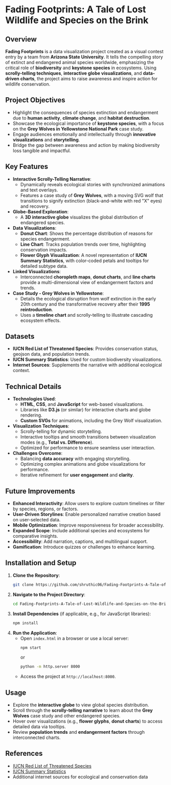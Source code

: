 # Fading Footprints: A Tale of Lost Wildlife and Species on the Brink

## Overview
**Fading Footprints** is a data visualization project created as a visual contest entry by a team from **Arizona State University**. It tells the compelling story of extinct and endangered animal species worldwide, emphasizing the critical role of **biodiversity** and **keystone species** in ecosystems. Using **scrolly-telling techniques**, **interactive globe visualizations**, and **data-driven charts**, the project aims to raise awareness and inspire action for wildlife conservation.


## Project Objectives
- Highlight the consequences of species extinction and endangerment due to **human activity**, **climate change**, and **habitat destruction**.
- Showcase the ecological importance of **keystone species**, with a focus on the **Grey Wolves in Yellowstone National Park** case study.
- Engage audiences emotionally and intellectually through **innovative visualizations** and **storytelling**.
- Bridge the gap between awareness and action by making biodiversity loss tangible and impactful.

## Key Features
- **Interactive Scrolly-Telling Narrative**:
  - Dynamically reveals ecological stories with synchronized animations and text overlays.
  - Features a case study of **Grey Wolves**, with a moving SVG wolf that transitions to signify extinction (black-and-white with red "X" eyes) and recovery.
- **Globe-Based Exploration**:
  - A **3D interactive globe** visualizes the global distribution of endangered species.
- **Data Visualizations**:
  - **Donut Chart**: Shows the percentage distribution of reasons for species endangerment.
  - **Line Chart**: Tracks population trends over time, highlighting conservation impacts.
  - **Flower Glyph Visualization**: A novel representation of **IUCN Summary Statistics**, with color-coded petals and tooltips for detailed subtype data.
- **Linked Visualizations**:
  - Interconnected **choropleth maps**, **donut charts**, and **line charts** provide a multi-dimensional view of endangerment factors and trends.
- **Case Study - Grey Wolves in Yellowstone**:
  - Details the ecological disruption from wolf extinction in the early 20th century and the transformative recovery after their **1995 reintroduction**.
  - Uses a **timeline chart** and scrolly-telling to illustrate cascading ecosystem effects.

## Datasets
- **IUCN Red List of Threatened Species**: Provides conservation status, geojson data, and population trends.
- **IUCN Summary Statistics**: Used for custom biodiversity visualizations.
- **Internet Sources**: Supplements the narrative with additional ecological context.

## Technical Details
- **Technologies Used**:
  - **HTML**, **CSS**, and **JavaScript** for web-based visualizations.
  - Libraries like **D3.js** (or similar) for interactive charts and globe rendering.
  - **Custom SVGs** for animations, including the Grey Wolf visualization.
- **Visualization Techniques**:
  - Scrolly-telling for dynamic storytelling.
  - Interactive tooltips and smooth transitions between visualization modes (e.g., **Total vs. Difference**).
  - Optimized for performance to ensure seamless user interaction.
- **Challenges Overcome**:
  - Balancing **data accuracy** with engaging storytelling.
  - Optimizing complex animations and globe visualizations for performance.
  - Iterative refinement for **user engagement** and **clarity**.

## Future Improvements
- **Enhanced Interactivity**: Allow users to explore custom timelines or filter by species, regions, or factors.
- **User-Driven Storylines**: Enable personalized narrative creation based on user-selected data.
- **Mobile Optimization**: Improve responsiveness for broader accessibility.
- **Expanded Scope**: Include additional species and ecosystems for comparative insights.
- **Accessibility**: Add narration, captions, and multilingual support.
- **Gamification**: Introduce quizzes or challenges to enhance learning.

## Installation and Setup
1. **Clone the Repository**:
   ```bash
   git clone https://github.com/shruthic06/Fading-Footprints-A-Tale-of-Lost-Wildlife-and-Species-on-the-Brink.git
   ```
2. **Navigate to the Project Directory**:
   ```bash
   cd Fading-Footprints-A-Tale-of-Lost-Wildlife-and-Species-on-the-Brink
   ```
3. **Install Dependencies** (if applicable, e.g., for JavaScript libraries):
   ```bash
   npm install
   ```
4. **Run the Application**:
   - Open `index.html` in a browser or use a local server:
     ```bash
     npm start
     ```
     or
     ```bash
     python -m http.server 8000
     ```
   - Access the project at `http://localhost:8000`.

## Usage
- Explore the **interactive globe** to view global species distribution.
- Scroll through the **scrolly-telling narrative** to learn about the **Grey Wolves** case study and other endangered species.
- Hover over visualizations (e.g., **flower glyphs**, **donut charts**) to access detailed data via tooltips.
- Review **population trends** and **endangerment factors** through interconnected charts.

## References
- [IUCN Red List of Threatened Species](https://www.iucnredlist.org/)
- [IUCN Summary Statistics](https://www.iucnredlist.org/resources/summary-statistics)
- Additional internet sources for ecological and conservation data

